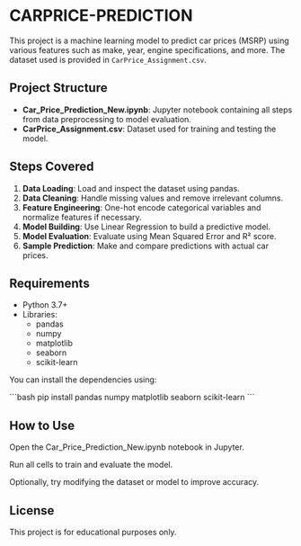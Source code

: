 # CARPRICE-PREDICTION

This project is a machine learning model to predict car prices (MSRP) using various features such as make, year, engine specifications, and more. The dataset used is provided in `CarPrice_Assignment.csv`.

## Project Structure

- **Car_Price_Prediction_New.ipynb**: Jupyter notebook containing all steps from data preprocessing to model evaluation.
- **CarPrice_Assignment.csv**: Dataset used for training and testing the model.

## Steps Covered

1. **Data Loading**: Load and inspect the dataset using pandas.
2. **Data Cleaning**: Handle missing values and remove irrelevant columns.
3. **Feature Engineering**: One-hot encode categorical variables and normalize features if necessary.
4. **Model Building**: Use Linear Regression to build a predictive model.
5. **Model Evaluation**: Evaluate using Mean Squared Error and R² score.
6. **Sample Prediction**: Make and compare predictions with actual car prices.

## Requirements

- Python 3.7+
- Libraries:
  - pandas
  - numpy
  - matplotlib
  - seaborn
  - scikit-learn

You can install the dependencies using:

\`\`\`bash
pip install pandas numpy matplotlib seaborn scikit-learn
\`\`\`

## How to Use

Open the Car_Price_Prediction_New.ipynb notebook in Jupyter.

Run all cells to train and evaluate the model.

Optionally, try modifying the dataset or model to improve accuracy.

## License

This project is for educational purposes only.
